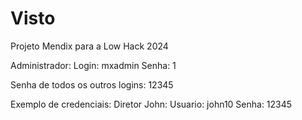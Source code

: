 # Visto
Projeto Mendix para a Low Hack 2024

Administrador:
Login: mxadmin 
Senha: 1

Senha de todos os outros logins: 12345

Exemplo de credenciais:
Diretor John:
Usuario: john10
Senha: 12345
